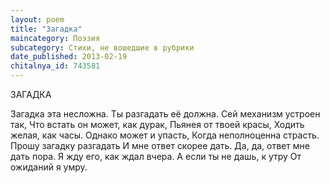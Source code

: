 ```yaml
---
layout: poem
title: "Загадка"
maincategory: Поэзия
subcategory: Стихи, не вошедшие в рубрики
date_published: 2013-02-19
chitalnya_id: 743581
---
```




ЗАГАДКА

Загадка эта несложна.
Ты разгадать её должна.
Сей механизм устроен так,
Что встать он может, как дурак,
Пьянея от твоей красы,
Ходить желая, как часы.
Однако может и упасть,
Когда неполноценна страсть.
Прошу загадку разгадать
И мне ответ скорее дать.
Да, да, ответ мне дать пора.
Я жду его, как ждал вчера.
А если ты не дашь, к утру
От ожиданий я умру.






